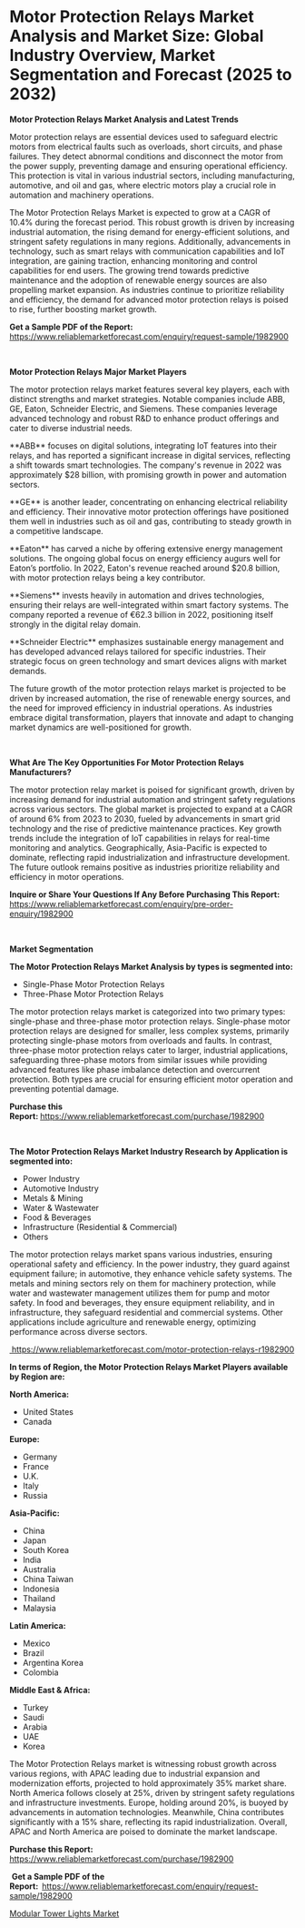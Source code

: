 <p><h1>Motor Protection Relays Market Analysis and Market Size: Global Industry Overview, Market Segmentation and Forecast (2025 to 2032)</h1></p><p><strong>Motor Protection Relays Market Analysis and Latest Trends</strong></p>
<p><p>Motor protection relays are essential devices used to safeguard electric motors from electrical faults such as overloads, short circuits, and phase failures. They detect abnormal conditions and disconnect the motor from the power supply, preventing damage and ensuring operational efficiency. This protection is vital in various industrial sectors, including manufacturing, automotive, and oil and gas, where electric motors play a crucial role in automation and machinery operations.</p><p>The Motor Protection Relays Market is expected to grow at a CAGR of 10.4% during the forecast period. This robust growth is driven by increasing industrial automation, the rising demand for energy-efficient solutions, and stringent safety regulations in many regions. Additionally, advancements in technology, such as smart relays with communication capabilities and IoT integration, are gaining traction, enhancing monitoring and control capabilities for end users. The growing trend towards predictive maintenance and the adoption of renewable energy sources are also propelling market expansion. As industries continue to prioritize reliability and efficiency, the demand for advanced motor protection relays is poised to rise, further boosting market growth.</p></p>
<p><strong>Get a Sample PDF of the Report:&nbsp;</strong> <a href="https://www.reliablemarketforecast.com/enquiry/request-sample/1982900?utm_campaign=1832&utm_medium=2&utm_source=Github&utm_content=ia&utm_term=20022025&utm_id=motor-protection-relays">https://www.reliablemarketforecast.com/enquiry/request-sample/1982900</a></p>
<p>&nbsp;</p>
<p><strong>Motor Protection Relays Major Market Players</strong></p>
<p><p>The motor protection relays market features several key players, each with distinct strengths and market strategies. Notable companies include ABB, GE, Eaton, Schneider Electric, and Siemens. These companies leverage advanced technology and robust R&D to enhance product offerings and cater to diverse industrial needs.</p><p>**ABB** focuses on digital solutions, integrating IoT features into their relays, and has reported a significant increase in digital services, reflecting a shift towards smart technologies. The company's revenue in 2022 was approximately $28 billion, with promising growth in power and automation sectors.</p><p>**GE** is another leader, concentrating on enhancing electrical reliability and efficiency. Their innovative motor protection offerings have positioned them well in industries such as oil and gas, contributing to steady growth in a competitive landscape.</p><p>**Eaton** has carved a niche by offering extensive energy management solutions. The ongoing global focus on energy efficiency augurs well for Eaton’s portfolio. In 2022, Eaton's revenue reached around $20.8 billion, with motor protection relays being a key contributor.</p><p>**Siemens** invests heavily in automation and drives technologies, ensuring their relays are well-integrated within smart factory systems. The company reported a revenue of €62.3 billion in 2022, positioning itself strongly in the digital relay domain.</p><p>**Schneider Electric** emphasizes sustainable energy management and has developed advanced relays tailored for specific industries. Their strategic focus on green technology and smart devices aligns with market demands.</p><p>The future growth of the motor protection relays market is projected to be driven by increased automation, the rise of renewable energy sources, and the need for improved efficiency in industrial operations. As industries embrace digital transformation, players that innovate and adapt to changing market dynamics are well-positioned for growth.</p></p>
<p>&nbsp;</p>
<p><strong>What Are The Key Opportunities For Motor Protection Relays Manufacturers?</strong></p>
<p><p>The motor protection relay market is poised for significant growth, driven by increasing demand for industrial automation and stringent safety regulations across various sectors. The global market is projected to expand at a CAGR of around 6% from 2023 to 2030, fueled by advancements in smart grid technology and the rise of predictive maintenance practices. Key growth trends include the integration of IoT capabilities in relays for real-time monitoring and analytics. Geographically, Asia-Pacific is expected to dominate, reflecting rapid industrialization and infrastructure development. The future outlook remains positive as industries prioritize reliability and efficiency in motor operations.</p></p>
<p><strong>Inquire or Share Your Questions If Any Before Purchasing This Report:</strong> <a href="https://www.reliablemarketforecast.com/enquiry/pre-order-enquiry/1982900?utm_campaign=1832&utm_medium=2&utm_source=Github&utm_content=ia&utm_term=20022025&utm_id=motor-protection-relays">https://www.reliablemarketforecast.com/enquiry/pre-order-enquiry/1982900</a></p>
<p>&nbsp;</p>
<p><strong>Market Segmentation</strong></p>
<p><strong>The Motor Protection Relays Market Analysis by types is segmented into:</strong></p>
<p><ul><li>Single-Phase Motor Protection Relays</li><li>Three-Phase Motor Protection Relays</li></ul></p>
<p><p>The motor protection relays market is categorized into two primary types: single-phase and three-phase motor protection relays. Single-phase motor protection relays are designed for smaller, less complex systems, primarily protecting single-phase motors from overloads and faults. In contrast, three-phase motor protection relays cater to larger, industrial applications, safeguarding three-phase motors from similar issues while providing advanced features like phase imbalance detection and overcurrent protection. Both types are crucial for ensuring efficient motor operation and preventing potential damage.</p></p>
<p><strong>Purchase this Report:&nbsp;</strong><a href="https://www.reliablemarketforecast.com/purchase/1982900?utm_campaign=1832&utm_medium=2&utm_source=Github&utm_content=ia&utm_term=20022025&utm_id=motor-protection-relays">https://www.reliablemarketforecast.com/purchase/1982900</a></p>
<p>&nbsp;</p>
<p><strong>The Motor Protection Relays Market Industry Research by Application is segmented into:</strong></p>
<p><ul><li>Power Industry</li><li>Automotive Industry</li><li>Metals & Mining</li><li>Water & Wastewater</li><li>Food & Beverages</li><li>Infrastructure (Residential & Commercial)</li><li>Others</li></ul></p>
<p><p>The motor protection relays market spans various industries, ensuring operational safety and efficiency. In the power industry, they guard against equipment failure; in automotive, they enhance vehicle safety systems. The metals and mining sectors rely on them for machinery protection, while water and wastewater management utilizes them for pump and motor safety. In food and beverages, they ensure equipment reliability, and in infrastructure, they safeguard residential and commercial systems. Other applications include agriculture and renewable energy, optimizing performance across diverse sectors.</p></p>
<p><a href="https://www.reliablemarketforecast.com/motor-protection-relays-r1982900?utm_campaign=1832&utm_medium=2&utm_source=Github&utm_content=ia&utm_term=20022025&utm_id=motor-protection-relays">&nbsp;https://www.reliablemarketforecast.com/motor-protection-relays-r1982900</a></p>
<p><strong>In terms of Region, the Motor Protection Relays Market Players available by Region are:</strong></p>
<p>
    <p> <strong> North America: </strong>
        <ul>
            <li>United States</li>
            <li>Canada</li>
        </ul>
        </p> 
    <p> <strong> Europe: </strong>
        <ul>
            <li>Germany</li>
            <li>France</li>
            <li>U.K.</li>
            <li>Italy</li>
            <li>Russia</li>
        </ul>
        </p> 
    <p> <strong> Asia-Pacific: </strong>
        <ul>
            <li>China</li>
            <li>Japan</li>
            <li>South Korea</li>
            <li>India</li>
            <li>Australia</li>
            <li>China Taiwan</li>
            <li>Indonesia</li>
            <li>Thailand</li>
            <li>Malaysia</li>
        </ul>
        </p> 
    <p> <strong> Latin America: </strong>
        <ul>
            <li>Mexico</li>
            <li>Brazil</li>
            <li>Argentina Korea</li>
            <li>Colombia</li>
        </ul>
        </p> 
    <p> <strong> Middle East & Africa: </strong>
        <ul>
            <li>Turkey</li>
            <li>Saudi</li>
            <li>Arabia</li>
            <li>UAE</li>
            <li>Korea</li>
        </ul>
    </p>
    </p>
<p><p>The Motor Protection Relays market is witnessing robust growth across various regions, with APAC leading due to industrial expansion and modernization efforts, projected to hold approximately 35% market share. North America follows closely at 25%, driven by stringent safety regulations and infrastructure investments. Europe, holding around 20%, is buoyed by advancements in automation technologies. Meanwhile, China contributes significantly with a 15% share, reflecting its rapid industrialization. Overall, APAC and North America are poised to dominate the market landscape.</p></p>
<p><strong>Purchase this Report: </strong><a href="https://www.reliablemarketforecast.com/purchase/1982900?utm_campaign=1832&utm_medium=2&utm_source=Github&utm_content=ia&utm_term=20022025&utm_id=motor-protection-relays">https://www.reliablemarketforecast.com/purchase/1982900</a></p>
<p>&nbsp;<strong>Get a Sample PDF of the Report:&nbsp;&nbsp;</strong><a href="https://www.reliablemarketforecast.com/enquiry/request-sample/1982900?utm_campaign=1832&utm_medium=2&utm_source=Github&utm_content=ia&utm_term=20022025&utm_id=motor-protection-relays">https://www.reliablemarketforecast.com/enquiry/request-sample/1982900</a></p>
<p><strong></strong></p>
<p><p><a href="https://github.com/AKSHATREPORTPRIME/Market-Research-Report-List-7/blob/main/modular-tower-lights-market.md?utm_campaign=1832&utm_medium=2&utm_source=Github&utm_content=ia&utm_term=20022025&utm_id=motor-protection-relays">Modular Tower Lights Market</a></p></p>